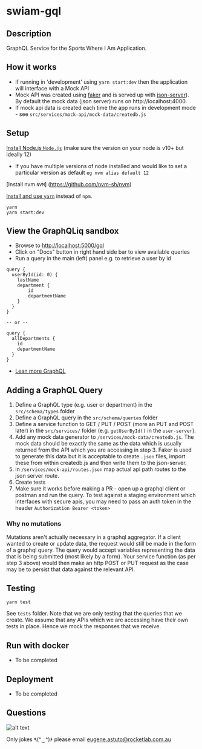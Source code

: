 # swiam-gql

## Description

GraphQL Service for the Sports Where I Am Application.

## How it works

- If running in 'development' using `yarn start:dev` then the application will interface with a Mock API 
- Mock API was created using [faker](https://github.com/marak/Faker.js/) and is served up 
with [json-server](https://www.npmjs.com/package/json-server)). 
By default the mock data (json server) runs on http://localhost:4000.
- If mock api data is created each time the app runs in development mode - 
see  `src/services/mock-api/mock-data/createdb.js`

## Setup

[Install Node.js `Node.js`](https://nodejs.org/en/) (make sure the version on your node is v10+ but ideally 12)

- If you have multiple versions of node installed and would like to set a particular version as default `eg nvm alias default 12`

[Install nvm `NVM`] (https://github.com/nvm-sh/nvm)

[Install and use `yarn`](https://yarnpkg.com/en/docs/install) instead of `npm`.


```cp .env.example .env
yarn
yarn start:dev
```

## View the GraphQLiq sandbox 

- Browse to [http://localhost:5000/gql](http://localhost:5000/gql)
- Click on "Docs" button in right hand side bar to view available queries
- Run a query in the main (left) panel e.g. to retrieve a user by id
```
query {
  userById(id: 0) {
    lastName
    department {
        id
        departmentName
    } 
  }
}

-- or --

query {
  allDepartments {
    id
    departmentName
  }
}

```

- [Lean more GraphQL](https://graphql.org/learn/)

## Adding a GraphQL Query

1. Define a GraphQL type (e.g. user or department) in the `src/schema/types` folder
2. Define a GraphQL query in the `src/schema/queries` folder
3. Define a service function to GET / PUT / POST (more an PUT and POST later) in the `src/services/` folder (e.g. `getUserById()` in the `user-server`).
4. Add any mock data generator to `/services/mock-data/createdb.js`. The mock data should be exactly the same as the data which is usually returned from the API 
which you are accessing in step 3. Faker is used to generate this data but it is acceptable to create `.json` files, import these from within createdb.js and then
write them to the json-server. 
5. in `/services/mock-api/routes.json` map actual api path routes to the json server route.
6. Create tests
7. Make sure it works before making a PR - open up a graphql client or postman and run the query. To test against a staging environment which interfaces with secure apis, you may need to pass an auth token in the header 
`Authorization Bearer <token>` 

### Why no mutations 

Mutations aren't actually necessary in a graphql aggregator. If a client wanted to create or update data, the request would 
still be made in the form of a graphql query. The query would accept variables representing the data that is being submitted (most likely by a form). Your service function (as per step 3 above) 
would then make an http POST or PUT request as the case may be to persist that data against the relevant API.

## Testing

```
yarn test
```

See `tests` folder. Note that we are only testing that the queries that we create. We assume that any APIs which we are accessing have their own tests in place. 
Hence we mock the responses that we receive.

## Run with docker

- To be completed 

## Deployment 

- To be completed 

## Questions

![alt text](https://i.kym-cdn.com/photos/images/newsfeed/001/382/037/2fe.jpg "New phone who dis?" )

Only jokes ٩(^‿^)۶ please email eugene.astuto@rocketlab.com.au


